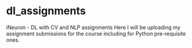 # dl_assignments
iNeuron - DL with CV and NLP assignments
Here I will be uploading my assignment submissions for the course including for Python pre-requisite ones.
